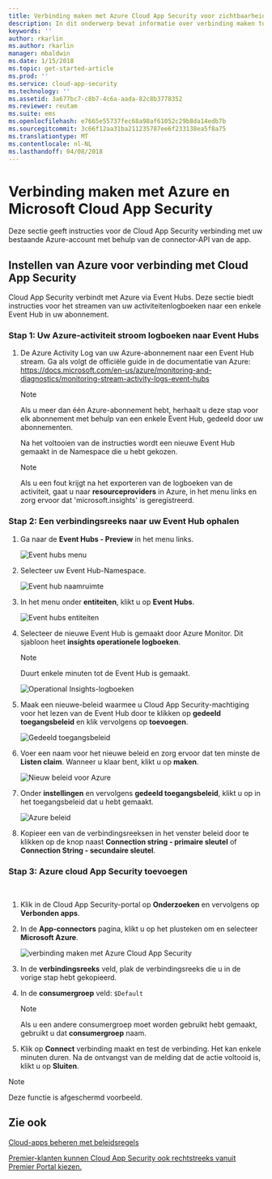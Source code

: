 ```yaml
---
title: Verbinding maken met Azure Cloud App Security voor zichtbaarheid en controle over gebruik | Microsoft Docs
description: In dit onderwerp bevat informatie over verbinding maken tussen Azure en Cloud App Security met de API-connector.
keywords: ''
author: rkarlin
ms.author: rkarlin
manager: mbaldwin
ms.date: 1/15/2018
ms.topic: get-started-article
ms.prod: ''
ms.service: cloud-app-security
ms.technology: ''
ms.assetid: 3a677bc7-c8b7-4c6a-aada-82c8b3778352
ms.reviewer: reutam
ms.suite: ems
ms.openlocfilehash: e7665e55737fec68a98af61052c29b8da14edb7b
ms.sourcegitcommit: 3c66f12aa31ba211235787ee6f233138ea5f8a75
ms.translationtype: MT
ms.contentlocale: nl-NL
ms.lasthandoff: 04/08/2018
---
```

# <a name="connect-azure-to-microsoft-cloud-app-security"></a>Verbinding maken met Azure en Microsoft Cloud App Security

Deze sectie geeft instructies voor de Cloud App Security verbinding met uw bestaande Azure-account met behulp van de connector-API van de app.  
  
## <a name="setting-up-azure-for-connection-to-cloud-app-security"></a>Instellen van Azure voor verbinding met Cloud App Security

Cloud App Security verbindt met Azure via Event Hubs. Deze sectie biedt instructies voor het streamen van uw activiteitenlogboeken naar een enkele Event Hub in uw abonnement. 

### <a name="step-1-stream-your-azure-activity-logs-to-event-hubs"></a>Stap 1: Uw Azure-activiteit stroom logboeken naar Event Hubs

1. De Azure Activity Log van uw Azure-abonnement naar een Event Hub stream. Ga als volgt de officiële guide in de documentatie van Azure: https://docs.microsoft.com/en-us/azure/monitoring-and-diagnostics/monitoring-stream-activity-logs-event-hubs

   > [!NOTE]
   > Als u meer dan één Azure-abonnement hebt, herhaalt u deze stap voor elk abonnement met behulp van een enkele Event Hub, gedeeld door uw abonnementen.

   Na het voltooien van de instructies wordt een nieuwe Event Hub gemaakt in de Namespace die u hebt gekozen.
 
   > [!NOTE]
   > Als u een fout krijgt na het exporteren van de logboeken van de activiteit, gaat u naar **resourceproviders** in Azure, in het menu links en zorg ervoor dat 'microsoft.insights' is geregistreerd.

### <a name="step-2-get-a-connection-string-to-your-event-hub"></a>Stap 2: Een verbindingsreeks naar uw Event Hub ophalen

1. Ga naar de **Event Hubs - Preview** in het menu links.
  
   ![Event hubs menu](media/azure-event-hubs.png "Azure event hubs")

2. Selecteer uw Event Hub-Namespace.
  
   ![Event hub naamruimte](media/azure-namespace.png "Azure naamruimte")

3. In het menu onder **entiteiten**, klikt u op **Event Hubs**. 
  
   ![Event hubs entiteiten](media/azure-event-hubs-entities.png "Azure event hub-entiteiten")

4. Selecteer de nieuwe Event Hub is gemaakt door Azure Monitor. Dit sjabloon heet **insights operationele logboeken**.
   > [!NOTE]
   > Duurt enkele minuten tot de Event Hub is gemaakt.

   ![Operational Insights-logboeken](media/azure-insight-operational-logs.png "Azure inzicht operationele Logboeken")
  
  
5. Maak een nieuwe-beleid waarmee u Cloud App Security-machtiging voor het lezen van de Event Hub door te klikken op **gedeeld toegangsbeleid** en klik vervolgens op **toevoegen**.
  
    ![Gedeeld toegangsbeleid](media/azure-shared-access-policies.png "Azure gedeeld toegangsbeleid")

6. Voer een naam voor het nieuwe beleid en zorg ervoor dat ten minste de **Listen claim**. Wanneer u klaar bent, klikt u op **maken**.
  
   ![Nieuw beleid voor Azure](media/azure-new-policy.png "Azure nieuw beleid")

7. Onder **instellingen** en vervolgens **gedeeld toegangsbeleid**, klikt u op in het toegangsbeleid dat u hebt gemaakt.   
  
   ![Azure beleid](media/azure-select-policy.png "Azure beleid")

8. Kopieer een van de verbindingsreeksen in het venster beleid door te klikken op de knop naast **Connection string - primaire sleutel** of **Connection String - secundaire sleutel**.

### <a name="step-3-add-azure-to-cloud-app-security"></a>Stap 3: Azure cloud App Security toevoegen
 
1. Klik in de Cloud App Security-portal op **Onderzoeken** en vervolgens op **Verbonden apps**.  
  
2. In de **App-connectors** pagina, klikt u op het plusteken om en selecteer **Microsoft Azure**.  
  
    ![verbinding maken met Azure Cloud App Security](media/azure-connect-app.png "verbinding maken met Azure")  
  
3. In de **verbindingsreeks** veld, plak de verbindingsreeks die u in de vorige stap hebt gekopieerd.  
  
4. In de **consumergroep** veld:   `$Default`
    
   >[!NOTE] 
   > Als u een andere consumergroep moet worden gebruikt hebt gemaakt, gebruikt u dat **consumergroep** naam.
  
5. Klik op **Connect** verbinding maakt en test de verbinding. Het kan enkele minuten duren. Na de ontvangst van de melding dat de actie voltooid is, klikt u op **Sluiten**.  


> [!NOTE]
> Deze functie is afgeschermd voorbeeld.


## <a name="see-also"></a>Zie ook  
[Cloud-apps beheren met beleidsregels](control-cloud-apps-with-policies.md)   

[Premier-klanten kunnen Cloud App Security ook rechtstreeks vanuit Premier Portal kiezen.](https://premier.microsoft.com/)  
  
  
